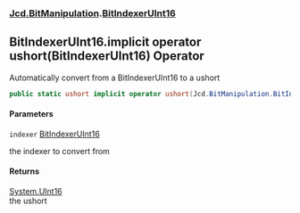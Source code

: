 ### [Jcd.BitManipulation](Jcd.BitManipulation.md 'Jcd.BitManipulation').[BitIndexerUInt16](Jcd.BitManipulation.BitIndexerUInt16.md 'Jcd.BitManipulation.BitIndexerUInt16')

## BitIndexerUInt16.implicit operator ushort(BitIndexerUInt16) Operator

Automatically convert from a BitIndexerUInt16 to a ushort

```csharp
public static ushort implicit operator ushort(Jcd.BitManipulation.BitIndexerUInt16 indexer);
```
#### Parameters

<a name='Jcd.BitManipulation.BitIndexerUInt16.op_Implicitushort(Jcd.BitManipulation.BitIndexerUInt16).indexer'></a>

`indexer` [BitIndexerUInt16](Jcd.BitManipulation.BitIndexerUInt16.md 'Jcd.BitManipulation.BitIndexerUInt16')

the indexer to convert from

#### Returns
[System.UInt16](https://docs.microsoft.com/en-us/dotnet/api/System.UInt16 'System.UInt16')  
the ushort